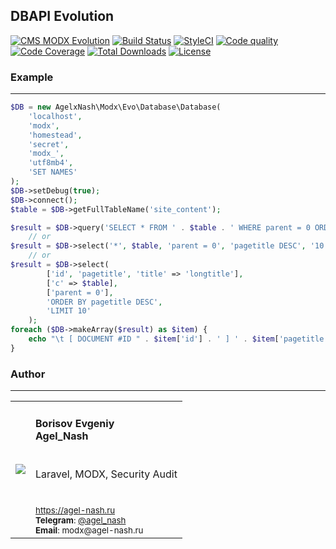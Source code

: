 ## DBAPI Evolution
[![CMS MODX Evolution](https://img.shields.io/badge/CMS-MODX%20Evolution-brightgreen.svg)](https://github.com/modxcms/evolution) [![Build Status](https://api.travis-ci.org/AgelxNash/modx-evo-database.svg?branch=master)](https://travis-ci.org/AgelxNash/modx-evo-database) [![StyleCI](https://github.styleci.io/repos/135715582/shield?branch=master)](https://github.styleci.io/repos/135715582) [![Code quality](https://img.shields.io/scrutinizer/g/AgelxNash/modx-evo-database.svg?maxAge=2592000)](https://scrutinizer-ci.com/g/AgelxNash/modx-evo-database/) [![Code Coverage](https://scrutinizer-ci.com/g/AgelxNash/modx-evo-database/badges/coverage.png?b=master)](https://scrutinizer-ci.com/g/AgelxNash/modx-evo-database/?branch=master) [![Total Downloads](https://poser.pugx.org/agelxnash/modx-evo-database/d/total.png)](https://packagist.org/packages/agelxnash/modx-evo-database) [![License](https://gitlicense.com/badge/AgelxNash/modx-evo-database)](https://github.com/AgelxNash/modx-evo-database/blob/master/LICENSE.md)

### Example
---------
```php
$DB = new AgelxNash\Modx\Evo\Database\Database(
    'localhost',
    'modx',
    'homestead',
    'secret',
    'modx_',
    'utf8mb4',
    'SET NAMES'
);
$DB->setDebug(true);
$DB->connect();
$table = $DB->getFullTableName('site_content');

$result = $DB->query('SELECT * FROM ' . $table . ' WHERE parent = 0 ORDER BY pagetitle DESC LIMIT 10');
    // or
$result = $DB->select('*', $table, 'parent = 0', 'pagetitle DESC', '10');
    // or
$result = $DB->select(
        ['id', 'pagetitle', 'title' => 'longtitle'],
        ['c' => $table],
        ['parent = 0'],
        'ORDER BY pagetitle DESC',
        'LIMIT 10'
    );
foreach ($DB->makeArray($result) as $item) {
    echo "\t [ DOCUMENT #ID " . $item['id'] . ' ] ' . $item['pagetitle'] . PHP_EOL;
}
```

### Author
---------
<table>
  <tr>
    <td valign="center" align="center"><img src="http://www.gravatar.com/avatar/bf12d44182c98288015f65c9861903aa?s=250"></td>
	<td valign="top">
		<h4>Borisov Evgeniy
		<br />
		Agel_Nash</h4>
		<br />
	    Laravel, MODX, Security Audit
		<br />
		<bt />
		<br />
		<br />
        <small>
            <a href="https://agel-nash.ru">https://agel-nash.ru</a>
		    <br />
		    <strong>Telegram</strong>: <a href="https://t.me/Agel_Nash">@agel_nash</a>
		    <br />
		    <strong>Email</strong>: modx@agel-nash.ru
		</small>
	</td>
  </tr>
</table>
